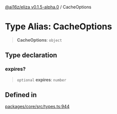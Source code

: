 [@ai16z/eliza v0.1.5-alpha.0](../index.md) / CacheOptions

# Type Alias: CacheOptions

> **CacheOptions**: `object`

## Type declaration

### expires?

> `optional` **expires**: `number`

## Defined in

[packages/core/src/types.ts:944](https://github.com/thebubbacat/eliza/blob/main/packages/core/src/types.ts#L944)
